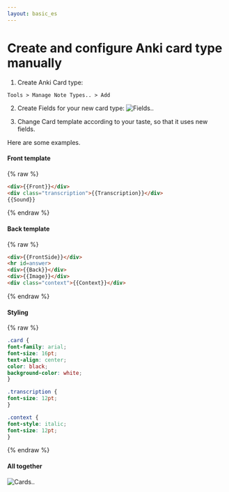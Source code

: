 ```yaml
---
layout: basic_es
---
```


# Create and configure Anki card type manually

1. Create Anki Card type:
  ```
Tools > Manage Note Types.. > Add
  ```

2. Create Fields for your new card type:
  ![Fields..](/ankileo/img/fields.png)

3. Change Card template according to your taste, so that it uses new fields.
  
  Here are some examples.
  
#### Front template

  {% raw %}

  ```html
<div>{{Front}}</div>
<div class="transcription">{{Transcription}}</div>
{{Sound}}
  ```

  {% endraw %}

#### Back template

  {% raw %}

  ```html
<div>{{FrontSide}}</div>
<hr id=answer>
<div>{{Back}}</div>
<div>{{Image}}</div>
<div class="context">{{Context}}</div>
  ```

  {% endraw %}

#### Styling

  {% raw %}

  ```css
.card {
  font-family: arial;
  font-size: 16pt;
  text-align: center;
  color: black;
  background-color: white;
}

.transcription {
  font-size: 12pt;
}

.context {
  font-style: italic;
  font-size: 12pt;
}
  ```

  {% endraw %}

#### All together

  ![Cards..](/ankileo/img/cards.png)  